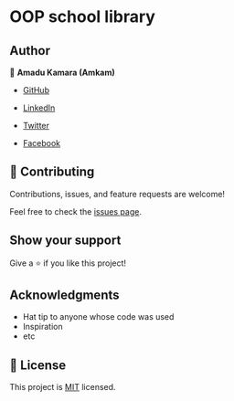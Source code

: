 # OOP school library

## Author

👤 **Amadu Kamara (Amkam)**

- [GitHub](https://github.com/AmaduKamara)

- [LinkedIn](https://www.linkedin.com/in/amadu-kamara-3b60a25b)

- [Twitter](https://twitter.com/DevAmkam)

- [Facebook](https://www.facebook.com/amadus.kamara.7)

## 🤝 Contributing

Contributions, issues, and feature requests are welcome!

Feel free to check the [issues page](https://github.com/AmaduKamara/school-library-oop/issues).

## Show your support

Give a ⭐️ if you like this project!

## Acknowledgments

- Hat tip to anyone whose code was used
- Inspiration
- etc

## 📝 License

This project is [MIT](./MIT.md) licensed.
